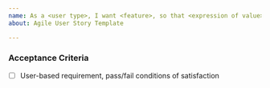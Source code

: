 ```yaml
---
name: As a <user type>, I want <feature>, so that <expression of value>.
about: Agile User Story Template

---
```


### Acceptance Criteria
- [ ] User-based requirement, pass/fail conditions of satisfaction
